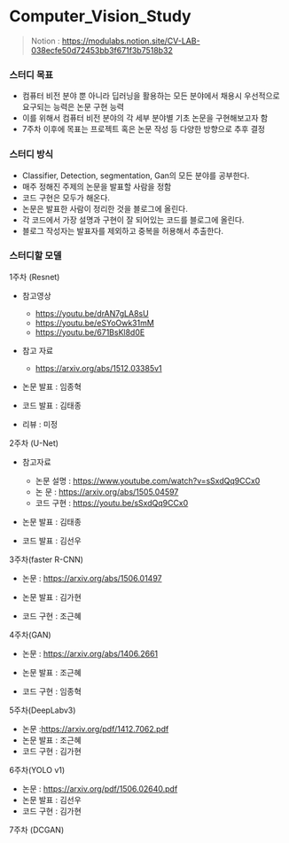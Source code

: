# Computer_Vision_Study
> Notion : https://modulabs.notion.site/CV-LAB-038ecfe50d72453bb3f671f3b7518b32


### 스터디 목표

- 컴퓨터 비전 분야 뿐 아니라 딥러닝을 활용하는 모든 분야에서 채용시 우선적으로 요구되는 능력은 논문 구현 능력
- 이를 위해서 컴퓨터 비전 분야의 각 세부 분야별 기초 논문을 구현해보고자 함
- 7주차 이후에 목표는 프로젝트 혹은 논문 작성 등 다양한 방향으로 추후 결정

### 스터디 방식

- Classifier, Detection, segmentation, Gan의 모든 분야를 공부한다.
- 매주 정해진 주제의 논문을 발표할 사람을 정함 
- 코드 구현은 모두가 해온다. 
- 논문은 발표한 사람이 정리한 것을 블로그에 올린다. 
- 각 코드에서 가장 설명과 구현이 잘 되어있는 코드를 블로그에 올린다. 
- 블로그 작성자는 발표자를 제외하고 중복을 허용해서 추출한다.

### 스터디할 모델 
1주차 (Resnet)
- 참고영상
    - https://youtu.be/drAN7gLA8sU
    - https://youtu.be/eSYoOwk31mM
    - https://youtu.be/671BsKl8d0E
- 참고 자료
    - https://arxiv.org/abs/1512.03385v1

- 논문 발표 : 임종혁
- 코드 발표 : 김태종
- 리뷰 : 미정

2주차 (U-Net)
- 참고자료
    - 논문 설명 : https://www.youtube.com/watch?v=sSxdQq9CCx0
    - 논    문 : https://arxiv.org/abs/1505.04597
    - 코드 구현 : https://youtu.be/sSxdQq9CCx0
    
- 논문 발표 : 김태종
- 코드 발표 : 김선우

3주차(faster R-CNN)
- 논문 : https://arxiv.org/abs/1506.01497

- 논문 발표 : 김가현
- 코드 구현 : 조근혜


4주차(GAN)
- 논문 : https://arxiv.org/abs/1406.2661

- 논문 발표 : 조근혜
- 코드 구현 : 임종혁


5주차(DeepLabv3)
- 논문 :https://arxiv.org/pdf/1412.7062.pdf
- 논문 발표 : 조근혜
- 코드 구현 : 김가현


6주차(YOLO v1)
- 논문 : https://arxiv.org/pdf/1506.02640.pdf
- 논문 발표 : 김선우
- 코드 구현 : 김가현

7주차 (DCGAN)
